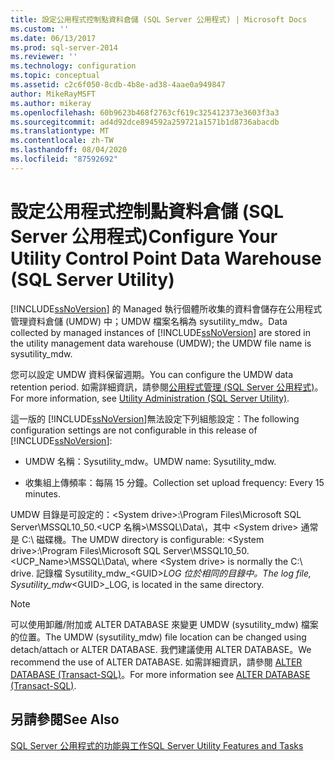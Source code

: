 ```yaml
---
title: 設定公用程式控制點資料倉儲 (SQL Server 公用程式) | Microsoft Docs
ms.custom: ''
ms.date: 06/13/2017
ms.prod: sql-server-2014
ms.reviewer: ''
ms.technology: configuration
ms.topic: conceptual
ms.assetid: c2c6f050-8cdb-4b8e-ad38-4aae0a949847
author: MikeRayMSFT
ms.author: mikeray
ms.openlocfilehash: 60b9623b468f2763cf619c325412373e3603f3a3
ms.sourcegitcommit: ad4d92dce894592a259721a1571b1d8736abacdb
ms.translationtype: MT
ms.contentlocale: zh-TW
ms.lasthandoff: 08/04/2020
ms.locfileid: "87592692"
---
```

# <a name="configure-your-utility-control-point-data-warehouse-sql-server-utility"></a><span data-ttu-id="1e6d9-102">設定公用程式控制點資料倉儲 (SQL Server 公用程式)</span><span class="sxs-lookup"><span data-stu-id="1e6d9-102">Configure Your Utility Control Point Data Warehouse (SQL Server Utility)</span></span>
  <span data-ttu-id="1e6d9-103">[!INCLUDE[ssNoVersion](../../includes/ssnoversion-md.md)] 的 Managed 執行個體所收集的資料會儲存在公用程式管理資料倉儲 (UMDW) 中；UMDW 檔案名稱為 sysutility_mdw。</span><span class="sxs-lookup"><span data-stu-id="1e6d9-103">Data collected by managed instances of [!INCLUDE[ssNoVersion](../../includes/ssnoversion-md.md)] are stored in the utility management data warehouse (UMDW); the UMDW file name is sysutility_mdw.</span></span>  
  
 <span data-ttu-id="1e6d9-104">您可以設定 UMDW 資料保留週期。</span><span class="sxs-lookup"><span data-stu-id="1e6d9-104">You can configure the UMDW data retention period.</span></span> <span data-ttu-id="1e6d9-105">如需詳細資訊，請參閱[公用程式管理 &#40;SQL Server 公用程式&#41;](../../database-engine/utility-administration-sql-server-utility.md)。</span><span class="sxs-lookup"><span data-stu-id="1e6d9-105">For more information, see [Utility Administration &#40;SQL Server Utility&#41;](../../database-engine/utility-administration-sql-server-utility.md).</span></span>  
  
 <span data-ttu-id="1e6d9-106">這一版的 [!INCLUDE[ssNoVersion](../../includes/ssnoversion-md.md)]無法設定下列組態設定：</span><span class="sxs-lookup"><span data-stu-id="1e6d9-106">The following configuration settings are not configurable in this release of [!INCLUDE[ssNoVersion](../../includes/ssnoversion-md.md)]:</span></span>  
  
-   <span data-ttu-id="1e6d9-107">UMDW 名稱：Sysutility_mdw。</span><span class="sxs-lookup"><span data-stu-id="1e6d9-107">UMDW name: Sysutility_mdw.</span></span>  
  
-   <span data-ttu-id="1e6d9-108">收集組上傳頻率：每隔 15 分鐘。</span><span class="sxs-lookup"><span data-stu-id="1e6d9-108">Collection set upload frequency: Every 15 minutes.</span></span>  
  
 <span data-ttu-id="1e6d9-109">UMDW 目錄是可設定的：\<System drive>:\Program Files\Microsoft SQL Server\MSSQL10_50.<UCP 名稱>\MSSQL\Data\\，其中 \<System drive> 通常是 C:\ 磁碟機。</span><span class="sxs-lookup"><span data-stu-id="1e6d9-109">The UMDW directory is configurable: \<System drive>:\Program Files\Microsoft SQL Server\MSSQL10_50.<UCP_Name>\MSSQL\Data\\, where \<System drive> is normally the C:\ drive.</span></span> <span data-ttu-id="1e6d9-110">記錄檔 Sysutility_mdw_\<GUID>_LOG 位於相同的目錄中。</span><span class="sxs-lookup"><span data-stu-id="1e6d9-110">The log file, Sysutility_mdw_\<GUID>_LOG, is located in the same directory.</span></span>  
  
> [!NOTE]  
>  <span data-ttu-id="1e6d9-111">可以使用卸離/附加或 ALTER DATABASE 來變更 UMDW (sysutility_mdw) 檔案的位置。</span><span class="sxs-lookup"><span data-stu-id="1e6d9-111">The UMDW (sysutility_mdw) file location can be changed using detach/attach or ALTER DATABASE.</span></span> <span data-ttu-id="1e6d9-112">我們建議使用 ALTER DATABASE。</span><span class="sxs-lookup"><span data-stu-id="1e6d9-112">We recommend the use of ALTER DATABASE.</span></span> <span data-ttu-id="1e6d9-113">如需詳細資訊，請參閱 [ALTER DATABASE &#40;Transact-SQL&#41;](/sql/t-sql/statements/alter-database-transact-sql)。</span><span class="sxs-lookup"><span data-stu-id="1e6d9-113">For more information see [ALTER DATABASE &#40;Transact-SQL&#41;](/sql/t-sql/statements/alter-database-transact-sql).</span></span>  
  
## <a name="see-also"></a><span data-ttu-id="1e6d9-114">另請參閱</span><span class="sxs-lookup"><span data-stu-id="1e6d9-114">See Also</span></span>  
 [<span data-ttu-id="1e6d9-115">SQL Server 公用程式的功能與工作</span><span class="sxs-lookup"><span data-stu-id="1e6d9-115">SQL Server Utility Features and Tasks</span></span>](sql-server-utility-features-and-tasks.md)  
  
  
